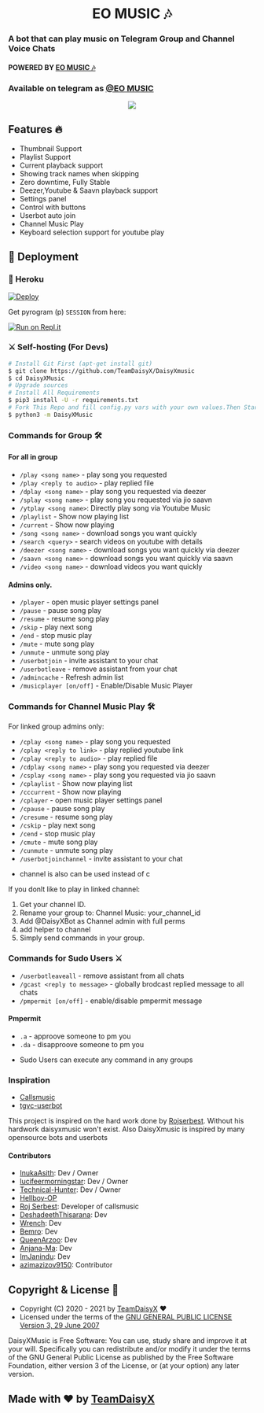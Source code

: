 <h1 align="center">EO MUSIC 🎶 </h1>

### A bot that can play music on Telegram Group and Channel Voice Chats
#### POWERED BY [EO MUSIC 🎶](https://github.com/electro444/tgcalls)
### Available on telegram as [@EO MUSIC](https://t.me/EOMUSICBOT)

<p align="center">
  <img src="https://telegra.ph/file/dd04b1968f1bc1169d162.jpg">
</p>

<h2> Features 🔥 </h2>

- Thumbnail Support
- Playlist Support
- Current playback support
- Showing track names when skipping
- Zero downtime, Fully Stable
- Deezer,Youtube & Saavn playback support
- Settings panel
- Control with buttons
- Userbot auto join
- Channel Music Play
- Keyboard selection support for youtube play

## 🚀 Deployment

### 💜 Heroku

[![Deploy](https://www.herokucdn.com/deploy/button.svg)](https://heroku.com/deploy?template=https://github.com/electro444/DaisyXMusic)

Get pyrogram (p)  `SESSION` from here:

[![Run on Repl.it](https://repl.it/badge/github/ChankitSaini/GenerateStringSession)](https://replit.com/@ChankitSaini/GenerateStringSession)

### ⚔ Self-hosting (For Devs) 
```sh
# Install Git First (apt-get install git)
$ git clone https://github.com/TeamDaisyX/DaisyXmusic
$ cd DaisyXMusic
# Upgrade sources
# Install All Requirements 
$ pip3 install -U -r requirements.txt
# Fork This Repo and fill config.py vars with your own values.Then Start The Bot
$ python3 -m DaisyXMusic
```

### Commands for Group 🛠
#### For all in group

- `/play <song name>` - play song you requested
- `/play <reply to audio>` - play replied file
- `/dplay <song name>` - play song you requested via deezer
- `/splay <song name>` - play song you requested via jio saavn
- `/ytplay <song name>`: Directly play song via Youtube Music
- `/playlist` - Show now playing list
- `/current` - Show now playing
- `/song <song name>` - download songs you want quickly
- `/search <query>` - search videos on youtube with details
- `/deezer <song name>` - download songs you want quickly via deezer
- `/saavn <song name>` - download songs you want quickly via saavn
- `/video <song name>` - download videos you want quickly

#### Admins only.
- `/player` - open music player settings panel
- `/pause` - pause song play
- `/resume` - resume song play
- `/skip` - play next song
- `/end` - stop music play
- `/mute` - mute song play
- `/unmute` - unmute song play
- `/userbotjoin` - invite assistant to your chat
- `/userbotleave` - remove assistant from your chat
- `/admincache` - Refresh admin list
- `/musicplayer [on/off]` - Enable/Disable Music Player

### Commands for Channel Music Play 🛠
For linked group admins only:
- `/cplay <song name>` - play song you requested
- `/cplay <reply to link>` - play replied youtube link
- `/cplay <reply to audio>` - play replied file
- `/cdplay <song name>` - play song you requested via deezer
- `/csplay <song name>` - play song you requested via jio saavn
- `/cplaylist` - Show now playing list
- `/cccurrent` - Show now playing
- `/cplayer` - open music player settings panel
- `/cpause` - pause song play
- `/cresume` - resume song play
- `/cskip` - play next song
- `/cend` - stop music play
- `/cmute` - mute song play
- `/cunmute` - unmute song play
- `/userbotjoinchannel` - invite assistant to your chat
* channel is also can be used instead of c

If you donlt like to play in linked channel:
 1. Get your channel ID.
 2. Rename your group to: Channel Music: your_channel_id
 3. Add @DaisyXBot as Channel admin with full perms
 4. add helper to channel
 5. Simply send commands in your group.

### Commands for Sudo Users ⚔️
- `/userbotleaveall` - remove assistant from all chats
- `/gcast <reply to message>` - globally brodcast replied message to all chats
- `/pmpermit [on/off]` - enable/disable pmpermit message

#### Pmpermit
- `.a` - approove someone to pm you
- `.da` - disapproove someone to pm you
+ Sudo Users can execute any command in any groups



### Inspiration
- [Callsmusic](http://github.com/callsmusic/callsmusic)
- [tgvc-userbot](https://github.com/callsmusic/tgvc-userbot)

This project is inspired on the hard work done by [Rojserbest](http://github.com/rojserbest). Without his hardwork daisyxmusic won't exist. 
Also DaisyXmusic is inspired by many opensource bots and userbots

#### Contributors
- [InukaAsith](https://github.com/InukaAsith): Dev / Owner
- [lucifeermorningstar](https://github.com/lucifeermorningstar): Dev / Owner
- [Technical-Hunter](https://github.com/Technical-Hunter): Dev / Owner
- [Hellboy-OP](https://github.com/hellboy-op)
- [Roj Serbest](http://github.com/rojserbest): Developer of callsmusic 
- [DeshadeethThisarana](https://github.com/deshadeeth-thisarana): Dev
- [Wrench](https://github.com/EverythingSuckz/): Dev
- [Bemro](https://github.com/bemroofficial): Dev
- [QueenArzoo](https://github.com/QueenArzoo): Dev
- [Anjana-Ma](https://github.com/Anjana-Ma): Dev
- [ImJanindu](https://github.com/ImJanindu): Dev
- [azimazizov9150](https://github.com/azimazizov9150): Contributor


## Copyright & License 👮

 - Copyright (C) 2020 - 2021 by [TeamDaisyX](github.com/teamdaisyx) ❤️️
 - Licensed under the terms of the [GNU GENERAL PUBLIC LICENSE Version 3, 29 June 2007](https://github.com/TeamDaisyX/DaisyXMusic/blob/master/LICENSE)
    
DaisyXMusic is Free Software: You can use, study share and improve it at your will. Specifically you can redistribute and/or modify it under the terms of the GNU General Public License as published by the Free Software Foundation, either version 3 of the License, or (at your option) any later version.    
## Made with ♥️ by [TeamDaisyX](https://github.com/TeamDaisyX)
